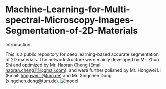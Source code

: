 # Machine-Learning-for-Multi-spectral-Microscopy-Images-Segmentation-of-2D-Materials
Introduction:

This is a public repository for deep learning-based accurate segmentation of 2D materials. The networkstructure were mainly developed by Mr. Zhuo Shi and optimized by Mr. Haoran Cheng (Email: haoran.cheng111@gmail.com), and were further polished by Mr. Hongwei Li (Email: hongwei.li@tum.de) and Mr. Xingchen Dong (xingchen.dong@tum.de).
![model](https://user-images.githubusercontent.com/33370630/150677430-8e62eb83-d8c7-486d-b8fa-869474fadced.png)
